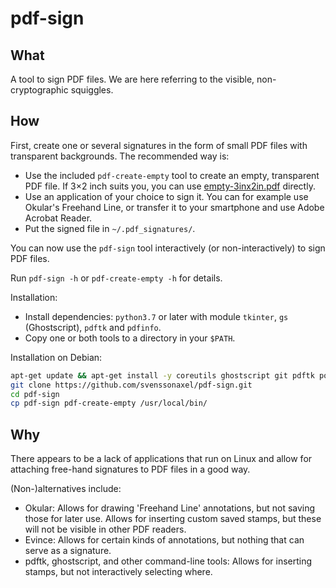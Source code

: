# pdf-sign

## What

A tool to sign PDF files.
We are here referring to the visible, non-cryptographic squiggles.

## How

First, create one or several signatures in the form of small PDF files with transparent backgrounds.
The recommended way is:
* Use the included `pdf-create-empty` tool to create an empty, transparent PDF file.
  If 3×2 inch suits you, you can use [empty-3inx2in.pdf](empty-3inx2in.pdf) directly.
* Use an application of your choice to sign it.
  You can for example use Okular's Freehand Line, or transfer it to your smartphone and use Adobe Acrobat Reader.
* Put the signed file in `~/.pdf_signatures/`.

You can now use the `pdf-sign` tool interactively (or non-interactively) to sign PDF files.

Run `pdf-sign -h` or `pdf-create-empty -h` for details.

Installation:
* Install dependencies: `python3.7` or later with module `tkinter`, `gs` (Ghostscript), `pdftk` and `pdfinfo`.
* Copy one or both tools to a directory in your `$PATH`.

Installation on Debian:
```sh
apt-get update && apt-get install -y coreutils ghostscript git pdftk poppler-utils python3 python3-tk
git clone https://github.com/svenssonaxel/pdf-sign.git
cd pdf-sign
cp pdf-sign pdf-create-empty /usr/local/bin/
```

## Why

There appears to be a lack of applications that run on Linux and allow for attaching free-hand signatures to PDF files in a good way.

(Non-)alternatives include:

* Okular: Allows for drawing 'Freehand Line' annotations, but not saving those for later use.
  Allows for inserting custom saved stamps, but these will not be visible in other PDF readers.
* Evince: Allows for certain kinds of annotations, but nothing that can serve as a signature.
* pdftk, ghostscript, and other command-line tools: Allows for inserting stamps, but not interactively selecting where.
